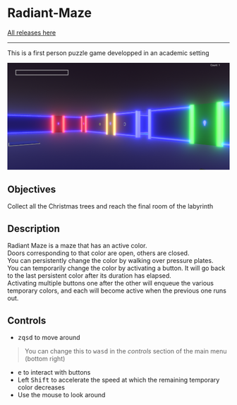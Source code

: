# Radiant-Maze

[All releases here](https://github.com/Speedphoenix/Radiant-Maze/releases/latest)

---

This is a first person puzzle game developped in an academic setting

![Game screenshot](/radiant_maze_screenshot.png)

## Objectives
Collect all the Christmas trees and reach the final room of the labyrinth

## Description
Radiant Maze is a maze that has an active color.  
Doors corresponding to that color are open, others are closed.  
You can persistently change the color by walking over pressure plates.  
You can temporarily change the color by activating a button. It will go back to the last persistent color after its duration has elapsed.  
Activating multiple buttons one after the other will enqueue the various temporary colors, and each will become active when the previous one runs out.

## Controls
- <kbd>z</kbd><kbd>q</kbd><kbd>s</kbd><kbd>d</kbd> to move around
> You can change this to <kbd>w</kbd><kbd>a</kbd><kbd>s</kbd><kbd>d</kbd> in the *controls* section of the main menu (bottom right)
- <kbd>e</kbd> to interact with buttons
- Left <kbd>Shift</kbd> to accelerate the speed at which the remaining temporary color decreases
- Use the mouse to look around

[//]: # (<kbd>Space</kbd> to jump)
